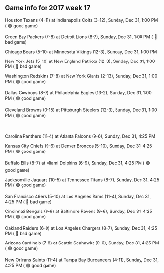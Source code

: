## Game info for 2017 week 17
Houston Texans (4-11) at Indianapolis Colts (3-12), Sunday, Dec 31, 1:00 PM (	:green_circle: good game)

Green Bay Packers (7-8) at Detroit Lions (8-7), Sunday, Dec 31, 1:00 PM (	:red_circle: bad game)

Chicago Bears (5-10) at Minnesota Vikings (12-3), Sunday, Dec 31, 1:00 PM

New York Jets (5-10) at New England Patriots (12-3), Sunday, Dec 31, 1:00 PM (	:red_circle: bad game)

Washington Redskins (7-8) at New York Giants (2-13), Sunday, Dec 31, 1:00 PM (	:green_circle: good game)

Dallas Cowboys (8-7) at Philadelphia Eagles (13-2), Sunday, Dec 31, 1:00 PM (	:green_circle: good game)

Cleveland Browns (0-15) at Pittsburgh Steelers (12-3), Sunday, Dec 31, 1:00 PM (	:green_circle: good game)


<br/>

Carolina Panthers (11-4) at Atlanta Falcons (9-6), Sunday, Dec 31, 4:25 PM

Kansas City Chiefs (9-6) at Denver Broncos (5-10), Sunday, Dec 31, 4:25 PM (	:green_circle: good game)

Buffalo Bills (8-7) at Miami Dolphins (6-9), Sunday, Dec 31, 4:25 PM (	:green_circle: good game)

Jacksonville Jaguars (10-5) at Tennessee Titans (8-7), Sunday, Dec 31, 4:25 PM (	:green_circle: good game)

San Francisco 49ers (5-10) at Los Angeles Rams (11-4), Sunday, Dec 31, 4:25 PM (	:red_circle: bad game)

Cincinnati Bengals (6-9) at Baltimore Ravens (9-6), Sunday, Dec 31, 4:25 PM (	:green_circle: good game)

Oakland Raiders (6-9) at Los Angeles Chargers (8-7), Sunday, Dec 31, 4:25 PM (	:red_circle: bad game)

Arizona Cardinals (7-8) at Seattle Seahawks (9-6), Sunday, Dec 31, 4:25 PM (	:green_circle: good game)

New Orleans Saints (11-4) at Tampa Bay Buccaneers (4-11), Sunday, Dec 31, 4:25 PM (	:green_circle: good game)

